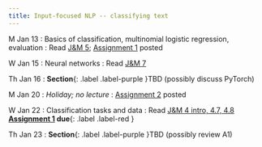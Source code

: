 ```yaml
---
title: Input-focused NLP -- classifying text
---
```


M Jan 13
: Basics of classification, multinomial logistic regression, evaluation
  : Read  [J&M 5](https://web.stanford.edu/~jurafsky/slp3/5.pdf); [Assignment 1](..assets/docs/A1.pdf) posted

W Jan 15
: Neural networks
  : Read [J&M 7](https://web.stanford.edu/~jurafsky/slp3/7.pdf)

Th Jan 16
: **Section**{: .label .label-purple }TBD (possibly discuss PyTorch)

M Jan 20
: *Holiday; no lecture*
  : [Assignment 2](../assets/docs/A2.pdf) posted

W Jan 22
: Classification tasks and data
  : Read [J&M 4 intro, 4.7, 4.8](https://web.stanford.edu/~jurafsky/slp3/4.pdf) **[Assignment 1](../assets/docs/A1.pdf) due**{: .label .label-red }

Th Jan 23
: **Section**{: .label .label-purple }TBD (possibly review A1)

